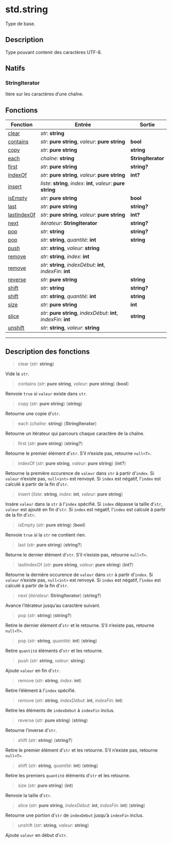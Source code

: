 # std.string

Type de base.
## Description
Type pouvant contenir des caractères UTF-8.
## Natifs
### StringIterator
Itère sur les caractères d’une chaîne.
## Fonctions
|Fonction|Entrée|Sortie|
|-|-|-|
|[clear](#func_0)|*str*: **string**||
|[contains](#func_1)|*str*: **pure string**, *valeur*: **pure string**|**bool**|
|[copy](#func_2)|*str*: **pure string**|**string**|
|[each](#func_3)|*chaîne*: **string**|**StringIterator**|
|[first](#func_4)|*str*: **pure string**|**string?**|
|[indexOf](#func_5)|*str*: **pure string**, *valeur*: **pure string**|**int?**|
|[insert](#func_6)|*liste*: **string**, *index*: **int**, *valeur*: **pure string**||
|[isEmpty](#func_7)|*str*: **pure string**|**bool**|
|[last](#func_8)|*str*: **pure string**|**string?**|
|[lastIndexOf](#func_9)|*str*: **pure string**, *valeur*: **pure string**|**int?**|
|[next](#func_10)|*itérateur*: **StringIterator**|**string?**|
|[pop](#func_11)|*str*: **string**|**string?**|
|[pop](#func_12)|*str*: **string**, *quantité*: **int**|**string**|
|[push](#func_13)|*str*: **string**, *valeur*: **string**||
|[remove](#func_14)|*str*: **string**, *index*: **int**||
|[remove](#func_15)|*str*: **string**, *indexDébut*: **int**, *indexFin*: **int**||
|[reverse](#func_16)|*str*: **pure string**|**string**|
|[shift](#func_17)|*str*: **string**|**string?**|
|[shift](#func_18)|*str*: **string**, *quantité*: **int**|**string**|
|[size](#func_19)|*str*: **pure string**|**int**|
|[slice](#func_20)|*str*: **pure string**, *indexDébut*: **int**, *indexFin*: **int**|**string**|
|[unshift](#func_21)|*str*: **string**, *valeur*: **string**||


***
## Description des fonctions

<a id="func_0"></a>
> clear (*str*: **string**)

Vide la `str`.

<a id="func_1"></a>
> contains (*str*: **pure string**, *valeur*: **pure string**) (**bool**)

Renvoie `true` si `valeur` existe dans `str`.

<a id="func_2"></a>
> copy (*str*: **pure string**) (**string**)

Retourne une copie d’`str`.

<a id="func_3"></a>
> each (*chaîne*: **string**) (**StringIterator**)

Retourne un itérateur qui parcours chaque caractère de la chaîne.

<a id="func_4"></a>
> first (*str*: **pure string**) (**string?**)

Retourne le premier élément d’`str`.
S’il n’existe pas, retourne `null<T>`.

<a id="func_5"></a>
> indexOf (*str*: **pure string**, *valeur*: **pure string**) (**int?**)

Retourne la première occurence de `valeur` dans `str` à partir d’`index`.
Si `valeur`  n’existe pas, `null<int>` est renvoyé.
Si `index` est négatif, l’`index` est calculé à partir de la fin d’`str`.

<a id="func_6"></a>
> insert (*liste*: **string**, *index*: **int**, *valeur*: **pure string**)

Insère `valeur` dans la `str` à l’`index` spécifié.
Si `index` dépasse la taille d’`str`, `valeur` est ajouté en fin d’`str`.
Si `index` est négatif, l’`index` est calculé à partir de la fin d’`str`.

<a id="func_7"></a>
> isEmpty (*str*: **pure string**) (**bool**)

Renvoie `true` si la `str` ne contient rien.

<a id="func_8"></a>
> last (*str*: **pure string**) (**string?**)

Returne le dernier élément d’`str`.
S’il n’existe pas, retourne `null<T>`.

<a id="func_9"></a>
> lastIndexOf (*str*: **pure string**, *valeur*: **pure string**) (**int?**)

Retourne la dernière occurence de `valeur` dans `str` à partir d’`index`.
Si `valeur`  n’existe pas, `null<int>` est renvoyé.
Si `index` est négatif, l’`index` est calculé à partir de la fin d’`str`.

<a id="func_10"></a>
> next (*itérateur*: **StringIterator**) (**string?**)

Avance l’itérateur jusqu’au caractère suivant.

<a id="func_11"></a>
> pop (*str*: **string**) (**string?**)

Retire le dernier élément d’`str` et le retourne.
S’il n’existe pas, retourne `null<T>`.

<a id="func_12"></a>
> pop (*str*: **string**, *quantité*: **int**) (**string**)

Retire `quantité` éléments d’`str` et les retourne.

<a id="func_13"></a>
> push (*str*: **string**, *valeur*: **string**)

Ajoute `valeur` en fin d’`str`.

<a id="func_14"></a>
> remove (*str*: **string**, *index*: **int**)

Retire l’élément à l’`index` spécifié.

<a id="func_15"></a>
> remove (*str*: **string**, *indexDébut*: **int**, *indexFin*: **int**)

Retire les éléments de `indexDébut` à `indexFin` inclus.

<a id="func_16"></a>
> reverse (*str*: **pure string**) (**string**)

Retourne l’inverse d’`str`.

<a id="func_17"></a>
> shift (*str*: **string**) (**string?**)

Retire le premier élément d’`str` et les retourne.
S’il n’existe pas, retourne `null<T>`.

<a id="func_18"></a>
> shift (*str*: **string**, *quantité*: **int**) (**string**)

Retire les premiers `quantité` éléments d’`str` et les retourne.

<a id="func_19"></a>
> size (*str*: **pure string**) (**int**)

Renvoie la taille d’`str`.

<a id="func_20"></a>
> slice (*str*: **pure string**, *indexDébut*: **int**, *indexFin*: **int**) (**string**)

Retourne une portion d’`str` de `indexDébut` jusqu’à `indexFin` inclus.

<a id="func_21"></a>
> unshift (*str*: **string**, *valeur*: **string**)

Ajoute `valeur` en début d’`str`.

